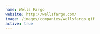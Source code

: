 ```yaml
---
name: Wells Fargo
website: http://wellsfargo.com/
image: /images/companies/wellsfargo.gif 
active: true
---
```

